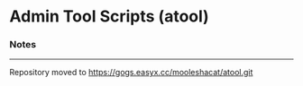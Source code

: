 # Admin Tool Scripts (atool)

### Notes
--------
Repository moved to https://gogs.easyx.cc/mooleshacat/atool.git
